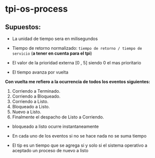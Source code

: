 # tpi-os-process


## Supuestos:

- La unidad de tiempo sera en milisegundos

- Tiempo de retorno normalizado: ```tiempo de retorno / tiempo de servicio``` (**a tener en cuenta para el tpi**)

- El valor de la prioridad externa [0 , 5] siendo 0 el mas prioritario

- El tiempo avanza por vuelta

**Con vuelta me refiero a la ocurrencia de todos los eventos siguientes:**  

1. Corriendo a Terminado.
2. Corriendo a Bloqueado.
3. Corriendo a Listo.
4. Bloqueado a Listo.
5. Nuevo a Listo.
6. Finalmente el despacho de Listo a Corriendo.


- bloqueado a listo ocurre instantaneamente

- En cada uno de los eventos si no se hace nada no se suma tiempo 

- El tip es un tiempo que se agrega si y solo si el sistema operativo a aceptado un proceso de nuevo a listo